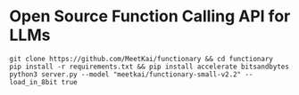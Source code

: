 # Open Source Function Calling API for LLMs
```
git clone https://github.com/MeetKai/functionary && cd functionary
pip install -r requirements.txt && pip install accelerate bitsandbytes
python3 server.py --model "meetkai/functionary-small-v2.2" --load_in_8bit true
```
